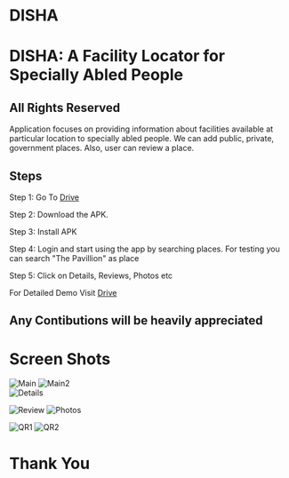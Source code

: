 
# DISHA
# DISHA: A Facility Locator for Specially Abled People
## All Rights Reserved
Application focuses on providing information about facilities available at particular location to specially abled people. We can add public, private, government places.
Also, user can review a place.


## Steps
Step 1: Go To [Drive](https://drive.google.com/file/d/1igKIbZYxW4ylAsxGqUWDiW58gKq8uxI3/view)


Step 2: Download the APK.

Step 3: Install APK

Step 4: Login and start using the app by searching places. For testing you can search "The Pavillion" as place

Step 5: Click on Details, Reviews, Photos etc

For Detailed Demo Visit [Drive](https://drive.google.com/file/d/1igKIbZYxW4ylAsxGqUWDiW58gKq8uxI3/view)


## Any Contibutions will be heavily appreciated

<h1>Screen Shots</h1>

![Main](https://user-images.githubusercontent.com/62764698/192109778-cf02c3bf-9c58-4494-827b-f3498e017ca6.jpeg)
![Main2](https://user-images.githubusercontent.com/62764698/192109779-80a224d0-91d5-4b92-999c-9c8afcb3f7af.jpeg)
<br>
![Details](https://user-images.githubusercontent.com/62764698/192109784-805a09ff-0077-48ca-9e38-f64a4fb28078.jpeg)

![Review](https://user-images.githubusercontent.com/62764698/192109786-c85a7c9a-95d2-40fb-be25-c3b21f89b904.jpeg)
![Photos](https://user-images.githubusercontent.com/62764698/192109789-5f27aa70-53fb-4500-b3cb-2114e57571a9.jpeg)

![QR1](https://user-images.githubusercontent.com/62764698/192109793-2045d382-212c-4044-ad02-fc2bdb6117cc.jpeg)
![QR2](https://user-images.githubusercontent.com/62764698/192109800-eee16834-2fc1-48b8-83dc-308c09484fbc.jpeg)
<h1>Thank You</h1>
